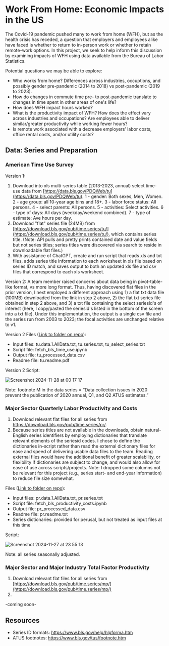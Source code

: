 # Work From Home: Economic Impacts in the US

The Covid-19 pandemic pushed many to work from home (WFH), but as the health crisis has receded, a question that employers and employees alike have faced is whether to return to in-person work or whether to retain remote-work options. In this project, we seek to help inform this discussion by examining impacts of WFH using data available from the Bureau of Labor Statistics.

Potential questions we may be able to explore:
* Who works from home? Differences across industries, occuptions, and possibly gender pre-pandemic (2014 to 2018) vs post-pandemic (2019 to 2023). 
* How do changes in commute time pre- to post-pandemic translate to changes in time spent in other areas of one's life?
* How does WFH impact hours worked? 
* What is the productivity impact of WFH? How does the effect vary across industries and occupations? Are employees able to deliver similar/greater productivity while working fewer hours?
* Is remote work associated with a decrease employers’ labor costs, office rental costs, and/or utility costs? 

## Data: Series and Preparation

### American Time Use Survey 

Version 1:
1. Download into xls multi-series table (2013-2023, annual) select time-use data from [https://data.bls.gov/PDQWeb/tu](https://data.bls.gov/PDQWeb/tu).
    1 -	gender:	Both sexes, Men, Women. 2 -	age group: all 10-year age bins and 18+. 3 - labor force status: All persons. 4 - select parents: All persons. 5 - activities: Select activities. 6 -	type of days: All days (weekday/weekend combined). 7 - type of estimate: Ave hours per day.
2. Download "flat" series file (24MB) from [https://download.bls.gov/pub/time.series/tu/](https://download.bls.gov/pub/time.series/tu/), which contains series title. (Note: API pulls and pretty prints contained date and value fields but not series titles; series titles were discovered via search to reside in downloadable flat files.)
3. With assistance of ChatGPT, create and run script that reads xls and txt files, adds series title information to each worksheet in xls file based on series ID match, and saves output to both an updated xls file and csv files that correspond to each xls worksheet. 
 
Version 2:
A team member raised concerns about data being in pivot-table-like format, vs more long format. Thus, having discovered flat files in the prior version, I next employed a different approach using 1) a flat txt data file (100MB) downloaded from the link in step 2 above, 2) the flat txt series file obtained in step 2 above, and 3) a txt file containing the select seriesid's of interest (here, I copy/pasted the seriesid's listed in the bottom of the screen into a txt file). Under this implementation, the output is a single csv file and the series run from 2003 to 2023; the focal activities are unchanged relative to v1. 

Version 2 Files ([Link to folder on repo](https://github.com/brenprie/Project-1-Work-From-Home/tree/brenprie/Raw%20Data/American%20Time%20Use%20Survey)):
* Input files: tu.data.1.AllData.txt, tu.series.txt, tu_select_series.txt
* Script file: fetch_bls_time_use.ipynb
* Output file: tu_processed_data.csv
* Readme file: tu.readme.pdf

Version 2 Script:

![Screenshot 2024-11-28 at 00 17 17](https://github.com/user-attachments/assets/d93d53e0-1c05-44dd-9b3a-ef27317776b1)

Note: footnote M in the data series = “Data collection issues in 2020 prevent the publication of 2020 annual, Q1, and Q2 ATUS estimates.”

### Major Sector Quarterly Labor Productivity and Costs
1. Download relevant flat files for all series from https://download.bls.gov/pub/time.series/pr/.
2. Because series titles are not available in the downloads, obtain natural-English series identifiers by employing dictionaries that translate relevant elements of the seriesid codes. I chose to define the dictionaries in-script rather than read the external dictionary files for ease and speed of delivering usable data files to the team. Reading external files would have the additional benefit of greater scalability, or flexibility if dictionaries are subject to change, and would also allow for ease of use across scripts/projects. Note: I dropped some columns not be relevant for this project (e.g., series start- and end-year information) to reduce file size somewhat.  

Files ([Link to folder on repo](https://github.com/brenprie/Project-1-Work-From-Home/tree/main/Raw%20Data/Productivity%20and%20Costs)):
* Input files: pr.data.1.AllData.txt, pr.series.txt
* Script file: fetch_bls_productivity_costs.ipynb
* Output file: pr_processed_data.csv
* Readme file: pr.readme.txt
* Series dictionaries: provided for perusal, but not treated as input files at this time

Script:

![Screenshot 2024-11-27 at 23 55 13](https://github.com/user-attachments/assets/cf8abdf2-a731-4fb7-ba43-e6344d282926)

Note: all series seasonally adjusted. 

### Major Sector and Major Industry Total Factor Productivity
1. Download relevant flat files for all series from [https://download.bls.gov/pub/time.series/mp/](https://download.bls.gov/pub/time.series/mp/)
2. 

-coming soon-

## Resources
* Series ID formats: https://www.bls.gov/help/hlpforma.htm
* ATUS footnotes: https://www.bls.gov/tus/footnote.htm
